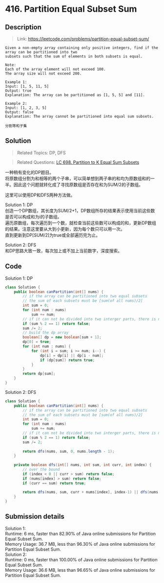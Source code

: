 # 416. Partition Equal Subset Sum

## Description

> Link: https://leetcode.com/problems/partition-equal-subset-sum/

```
Given a non-empty array containing only positive integers, find if the array can be partitioned into two 
subsets such that the sum of elements in both subsets is equal.

Note:
Each of the array element will not exceed 100.
The array size will not exceed 200.

Example 1:
Input: [1, 5, 11, 5]
Output: true
Explanation: The array can be partitioned as [1, 5, 5] and [11].
 
Example 2:
Input: [1, 2, 3, 5]
Output: false
Explanation: The array cannot be partitioned into equal sum subsets.

分割等和子集

```


## Solution

> Related Topics: DP, DFS

> Related Questions: [LC 698. ](https://leetcode.com/problems/partition-to-k-equal-sum-subsets/)[Partition to K Equal Sum Subsets](https://github.com/Zingg7/LeetCode/blob/master/698.%20partition%20to%20k%equal%20sum%subsets.md)

一种稍有变化的DP题目。<br>
将原数组分割为和相等的两个子串，可以简单想到两子串的和均为原数组和的一半。因此这个问题就转化成了寻找原数组是否存在和为SUM/2的子数组。

这里可以使用DP和DFS两种方法做。

Solution 1: DP<br>
创造一个DP数组，其长度为SUM/2+1，DP数组所存的结果表示使用当前这些数是否可以构成和为i的子数组。<br>
遍历原数组，每次遍历到一个数，就检查当前这些数可以构成的和，更新DP数组的结果。注意这里要从大到小更新，因为每个数只可以用一次。<br>
直到更新到DP[SUM/2]为true或全部遍历完为止。<br>

Solution 2: DFS<br>
和DP思路大致一致，每次加上或不加上当前数字，深度搜索。<br>

## Code
Solution 1: DP
```java
class Solution {
    public boolean canPartition(int[] nums) {
        // if the array can be partitioned into two equal subsets
        // the sum of each subsets must be [sum(of all nums)/2]
        int sum = 0;
        for (int num : nums)
            sum += num;
        // if it can not be divided into two interger parts, there is no answer
        if (sum % 2 == 1) return false;
        sum /= 2;
        // build the dp array 
        boolean[] dp = new boolean[sum + 1];
        dp[0] = true;
        for (int num : nums) {
            for (int i = sum; i >= num; i--) {
                dp[i] = dp[i] || dp[i - num];
                if (dp[sum]) return true;
            }
        }
        return dp[sum];
    }
}
```
Solution 2: DFS
```java
class Solution {
    public boolean canPartition(int[] nums) {
        // if the array can be partitioned into two equal subsets
        // the sum of each subsets must be [sum(of all nums)/2]
        int sum = 0;
        for (int num : nums)
            sum += num;
        // if it can not be divided into two interger parts, there is no answer
        if (sum % 2 == 1) return false;
        sum /= 2;
        
        return dfs(nums, sum, 0, nums.length - 1);
    }
    
    private boolean dfs(int[] nums, int sum, int curr, int index) {
        // over the bound
        if (index < 0 || curr > sum) return false;
        if (nums[index] > sum) return false;
        if (curr == sum) return true;
        
        return dfs(nums, sum, curr + nums[index], index-1) || dfs(nums, sum, curr, index-1);
    } 
}
```

## Submission details
Solution 1: <br>
Runtime: 6 ms, faster than 82.90% of Java online submissions for Partition Equal Subset Sum.<br>
Memory Usage: 36.7 MB, less than 96.30% of Java online submissions for Partition Equal Subset Sum.<br>
Solution 2: <br>
Runtime: 0 ms, faster than 100.00% of Java online submissions for Partition Equal Subset Sum.<br>
Memory Usage: 36.6 MB, less than 96.65% of Java online submissions for Partition Equal Subset Sum.
